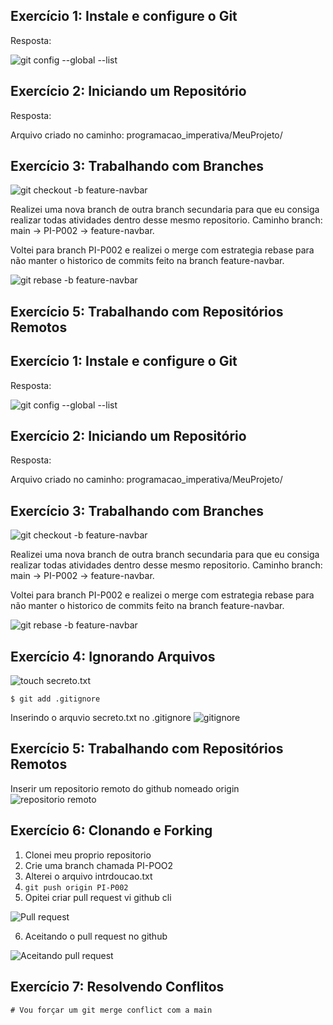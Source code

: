 ## Exercício 1: Instale e configure o Git

Resposta:

![git config --global --list](./assets/ex1_git_config.png "Git config") 

## Exercício 2: Iniciando um Repositório

Resposta:

Arquivo criado no caminho: programacao_imperativa/MeuProjeto/

## Exercício 3: Trabalhando com Branches

![git checkout -b feature-navbar]( ./assets/branch-nav-bar.png "Git branch") 

Realizei uma nova branch de outra branch secundaria para que eu consiga realizar todas atividades dentro desse mesmo repositorio. Caminho branch: main -> PI-P002 -> feature-navbar.

Voltei para branch PI-P002 e realizei o merge com estrategia rebase para não manter o historico de commits feito na branch feature-navbar.


![git rebase -b feature-navbar](./assets/rebase-feature-navbar-p1-p002.png "Git merge estrategia rebase") 

## Exercício 5: Trabalhando com Repositórios Remotos

## Exercício 1: Instale e configure o Git

Resposta:

![git config --global --list](./assets/ex1_git_config.png "Git config") 

## Exercício 2: Iniciando um Repositório

Resposta:

Arquivo criado no caminho: programacao_imperativa/MeuProjeto/

## Exercício 3: Trabalhando com Branches

![git checkout -b feature-navbar]( ./assets/branch-nav-bar.png "Git branch") 

Realizei uma nova branch de outra branch secundaria para que eu consiga realizar todas atividades dentro desse mesmo repositorio. Caminho branch: main -> PI-P002 -> feature-navbar.

Voltei para branch PI-P002 e realizei o merge com estrategia rebase para não manter o historico de commits feito na branch feature-navbar.


![git rebase -b feature-navbar](./assets/rebase-feature-navbar-p1-p002.png "Git merge estrategia rebase") 

## Exercício 4: Ignorando Arquivos
![touch secreto.txt](./assets/secreto.png "Secreto TXT")

`$ git add .gitignore`

Inserindo o arquvio secreto.txt no .gitignore
![gitignore](./assets/arquvivo%20no%20.gitignore.png "arquivo adicionado no gitignore")


## Exercício 5: Trabalhando com Repositórios Remotos

Inserir um repositorio remoto do github nomeado origin
![repositorio remoto](./assets/repositorio-remoto.png "Repositorio remoto")

##  Exercício 6: Clonando e Forking

1. Clonei meu proprio repositorio
2. Crie uma branch chamada PI-POO2
3. Alterei o arquivo intrdoucao.txt
4. `git push origin PI-P002`
5. Opitei criar pull request vi github cli

![Pull request](./assets/pullrequest.png)

6. Aceitando o pull request no github

![Aceitando pull request](./assets/aceitandopullrequest.png "Aceitando Pull request")

## Exercício 7: Resolvendo Conflitos

`# Vou forçar um git merge conflict com a main`
